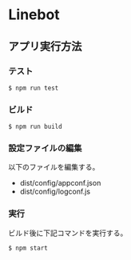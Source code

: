 # Linebot
## アプリ実行方法



### テスト
```
$ npm run test
```

### ビルド
```
$ npm run build
```

### 設定ファイルの編集
以下のファイルを編集する。<br>
- dist/config/appconf.json
- dist/config/logconf.js

### 実行
ビルド後に下記コマンドを実行する。
```
$ npm start
```